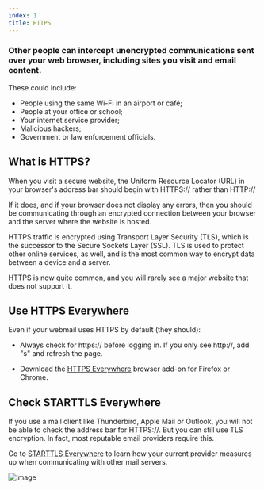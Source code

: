 ```yaml
---
index: 1
title: HTTPS
---
```

### Other people can intercept unencrypted communications sent over your web browser, including sites you visit and email content.

These could include:

*	People using the same Wi-Fi in an airport or café; 
*	People at your office or school; 
*	Your internet service provider; 
*	Malicious hackers; 
*	Government or law enforcement officials. 

## What is HTTPS? 

When you visit a secure website, the Uniform Resource Locator (URL) in your browser's address bar should begin with HTTPS:// rather than HTTP://

If it does, and if your browser does not display any errors, then you should be communicating through an encrypted connection between your browser and the server where the website is hosted. 

HTTPS traffic is encrypted using Transport Layer Security (TLS), which is the successor to the Secure Sockets Layer (SSL). TLS is used to protect other online services, as well, and is the most common way to encrypt data between a device and a server. 

HTTPS is now quite common, and you will rarely see a major website that does not support it.

## Use HTTPS Everywhere

Even if your webmail uses HTTPS by default (they should): 

*	Always check for https:// before logging in. If you only see http://, add "s" and refresh the page. 

* Download the [HTTPS Everywhere](https://www.eff.org/https-everywhere) browser add-on for Firefox or Chrome.

## Check STARTTLS Everywhere

If you use a mail client like Thunderbird, Apple Mail or Outlook, you will not be able to check the address bar for HTTPS://. But you can still use TLS encryption. In fact, most reputable email providers require this. 

Go to [STARTTLS Everywhere](https://starttls-everywhere.org/) to learn how your current provider measures up when communicating with other mail servers.

![image](email1.png)